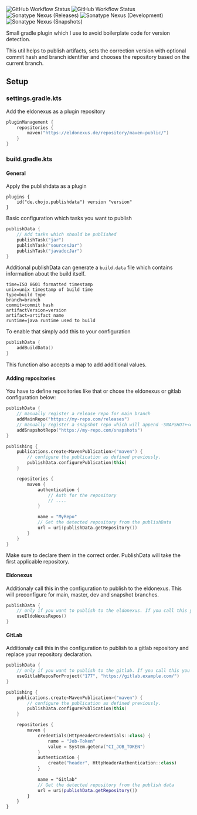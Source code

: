 ![GitHub Workflow Status](https://img.shields.io/github/actions/workflow/status/RainbowDashLabs/publishdata/verify.yml?style=for-the-badge&label=Building)
![GitHub Workflow Status](https://img.shields.io/github/actions/workflow/status/RainbowDashLabs/publishdata/publish_to_nexus.yml?style=for-the-badge&label=Publishing) \
![Sonatype Nexus (Releases)](https://img.shields.io/nexus/maven-releases/de.chojo/publishdata?label=Release&logo=Release&server=https%3A%2F%2Feldonexus.de&style=for-the-badge)
![Sonatype Nexus (Development)](https://img.shields.io/nexus/maven-dev/de.chojo/publishdata?label=DEV&logo=Release&server=https%3A%2F%2Feldonexus.de&style=for-the-badge)
![Sonatype Nexus (Snapshots)](https://img.shields.io/nexus/s/de.chojo/publishdata?color=orange&label=Snapshot&server=https%3A%2F%2Feldonexus.de&style=for-the-badge)

Small gradle plugin which I use to avoid boilerplate code for version detection.

This util helps to publish artifacts, sets the correction version with optional commit hash and branch identifier and
chooses the repository based on the current branch.

## Setup

### settings.gradle.kts

Add the eldonexus as a plugin repository

```kotlin
pluginManagement {
    repositories {
        maven("https://eldonexus.de/repository/maven-public/")
    }
}
```

### build.gradle.kts

#### General

Apply the publishdata as a plugin
```
plugins {
    id("de.chojo.publishdata") version "version"
}
```

Basic configuration which tasks you want to publish
```kt
publishData {
    // Add tasks which should be published
    publishTask("jar")
    publishTask("sourcesJar")
    publishTask("javadocJar")
}
```

Additional publishData can generate a `build.data` file which contains information about the build itself.

```
time=ISO 8601 formatted timestamp
unix=unix timestamp of build time
type=build type
branch=branch
commit=commit hash
artifactVersion=version
artifact=artifact name
runtime=java runtime used to build
```

To enable that simply add this to your configuration

```kt
publishData {
    addBuildData()
}
```

This function also accepts a map to add additional values.

#### Adding repositories
You have to define repositories like that or chose the eldonexus or gitlab configuration below:

```kt
publishData {
    // manually register a release repo for main branch
    addMainRepo("https://my-repo.com/releases")
    // manually register a snapshot repo which will append -SNAPSHOT+<commit_hash>
    addSnapshotRepo("https://my-repo.com/snapshots")
}

publishing {
    publications.create<MavenPublication>("maven") {
        // configure the publication as defined previously.
        publishData.configurePublication(this)
    }

    repositories {
        maven {
            authentication {
                // Auth for the repository
                // ....
            }

            name = "MyRepo"
            // Get the detected repository from the publishData
            url = uri(publishData.getRepository())
        }
    }
}
```

Make sure to declare them in the correct order. PublishData will take the first applicable repository. 

#### Eldonexus

Additionaly call this in the configuration to publish to the eldonexus.
This will preconfigure for main, master, dev and snapshot branches.

```kt
publishData {
    // only if you want to publish to the eldonexus. If you call this you will not need to manually add repositories
    useEldoNexusRepos()
}
```

#### GitLab
Additionaly call this in the configuration to publish to a gitlab repository and replace your repository declaration.

```kt
publishData {
    // only if you want to publish to the gitlab. If you call this you will not need to manually add repositories
    useGitlabReposForProject("177", "https://gitlab.example.com/")
}

publishing {
    publications.create<MavenPublication>("maven") {
        // configure the publication as defined previously.
        publishData.configurePublication(this)
    }

    repositories {
        maven {
            credentials(HttpHeaderCredentials::class) {
                name = "Job-Token"
                value = System.getenv("CI_JOB_TOKEN")
            }
            authentication {
                create("header", HttpHeaderAuthentication::class)
            }
            
            name = "Gitlab"
            // Get the detected repository from the publish data
            url = uri(publishData.getRepository())
        }
    }
}
```

